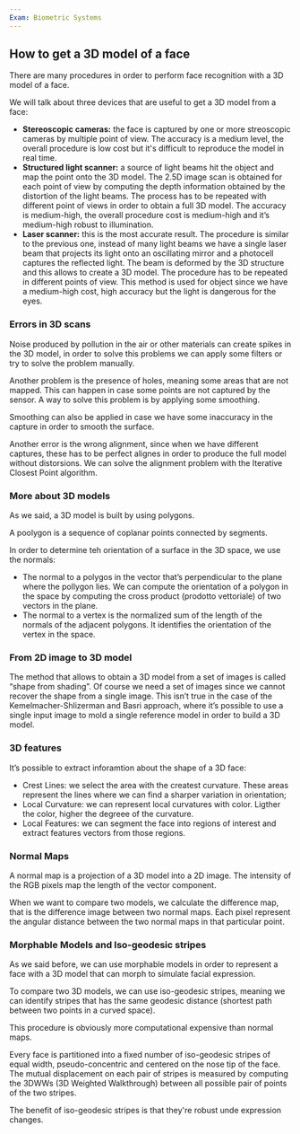 ```yaml
---
Exam: Biometric Systems
---
```

## How to get a 3D model of a face
There are many procedures in order to perform face recognition with a 3D model of a face.

We will talk about three devices that are useful to get a 3D model from a face:

- **Stereoscopic cameras:** the face is captured by one or more streoscopic cameras by multiple point of view. The accuracy is a medium level, the overall procedure is low cost but it's difficult to reproduce the model in real time.
- **Structured light scanner:** a source of light beams hit the object and map the point onto the 3D model. The 2.5D image scan is obtained for each point of view by computing the depth information obtained by the distortion of the light beams. The process has to be repeated with different point of views in order to obtain a full 3D model. The accuracy is medium-high, the overall procedure cost is medium-high and it’s medium-high robust to illumination.
- **Laser scanner:** this is the most accurate result. The procedure is similar to the previous one, instead of many light beams we have a single laser beam that projects its light onto an oscillating mirror and a photocell captures the reflected light. The beam is deformed by the 3D structure and this allows to create a 3D model. The procedure has to be repeated in different points of view. This method is used for object since we have a medium-high cost, high accuracy but the light is dangerous for the eyes.

### Errors in 3D scans

Noise produced by pollution in the air or other materials can create spikes in the 3D model, in order to solve this problems we can apply some filters or try to solve the problem manually.

Another problem is the presence of holes, meaning some areas that are not mapped. This can happen in case some points are not captured by the sensor. A way to solve this problem is by applying some smoothing. 

Smoothing can also be applied in case we have some inaccuracy in the capture in order to smooth the surface.

Another error is the wrong alignment, since when we have different captures, these has to be perfect alignes in order to produce the full model without distorsions. We can solve the alignment problem with the Iterative Closest Point algorithm. 
### More about 3D models

As we said, a 3D model is built by using polygons.

A poolygon is a sequence of coplanar points connected by segments.

In order to determine teh orientation of a surface in the 3D space, we use the normals:

- The normal to a polygos in the vector that’s perpendicular to the plane where the pollygon lies. We can compute the orientation of a polygon in the space by computing the cross product (prodotto vettoriale) of two vectors in the plane.
- The normal to a vertex is the normalized sum of the length of the normals of the adjacent polygons. It identifies the orientation of the vertex in the space.
### From 2D image to 3D model

The method that allows to obtain a 3D model from a set of images is called “shape from shading”. Of course we need a set of images since we cannot recover the shape from a single image. This isn’t true in the case of the Kemelmacher-Shlizerman and Basri approach, where it’s possible to use a single input image to mold a single reference model in order to build a 3D model. 

### 3D features

It’s possible to extract inforamtion about the shape of a 3D face:

- Crest Lines: we select the area with the createst curvature. These areas represent the lines where we can find a sharper variation in orientation;
- Local Curvature: we can represent local curvatures with color. Ligther the color, higher the degreee of the curvature.
- Local Features: we can segment the face into regions of interest and extract features vectors from those regions.
### Normal Maps

A normal map is a projection of a 3D model into a 2D image. The intensity of the RGB pixels map the length of the vector component.

When we want to compare two models, we calculate the difference map, that is the difference image between two normal maps. Each pixel represent the angular distance between the two normal maps in that particular point.

### Morphable Models and Iso-geodesic stripes

As we said before, we can use morphable models in order to represent a face with a 3D model that can morph to simulate facial expression.

To compare two 3D models, we can use iso-geodesic stripes, meaning we can identify stripes that has the same geodesic distance (shortest path between two points in a curved space).

This procedure is obviously more computational expensive than normal maps.

Every face is partitioned into a fixed number of iso-geodesic stripes of equal width, pseudo-concentric and centered on the nose tip of the face. The mutual displacement on each pair of stripes is measured by computing the 3DWWs (3D Weighted Walkthrough) between all possible pair of points of the two stripes.

The benefit of iso-geodesic stripes is that they're robust unde expression changes. 